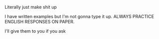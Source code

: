 Literally just make shit up

I have written examples but I'm not gonna type it up. ALWAYS PRACTICE ENGLISH RESPONSES ON PAPER.

I'll give them to you if you ask